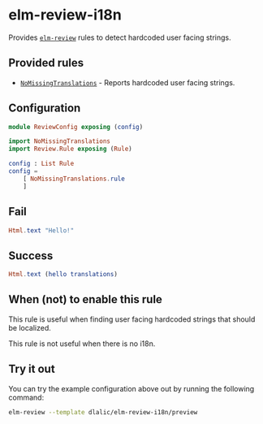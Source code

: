 # elm-review-i18n

Provides [`elm-review`](https://package.elm-lang.org/packages/jfmengels/elm-review/latest/) rules to detect hardcoded user facing strings.


## Provided rules

- [`NoMissingTranslations`](https://package.elm-lang.org/packages/dlalic/elm-review-i18n/1.0.0/NoMissingTranslations) - Reports hardcoded user facing strings.


## Configuration

```elm
module ReviewConfig exposing (config)

import NoMissingTranslations
import Review.Rule exposing (Rule)

config : List Rule
config =
    [ NoMissingTranslations.rule
    ]
```

## Fail

```elm
Html.text "Hello!"
```

## Success

```elm
Html.text (hello translations)
```

## When (not) to enable this rule

This rule is useful when finding user facing hardcoded strings that should be localized.

This rule is not useful when there is no i18n.


## Try it out

You can try the example configuration above out by running the following command:

```bash
elm-review --template dlalic/elm-review-i18n/preview
```
